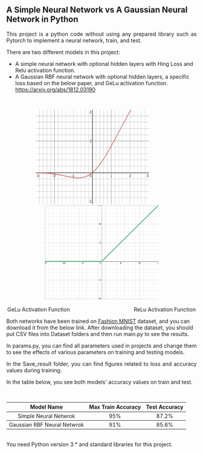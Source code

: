 ## A Simple Neural Network vs A Gaussian Neural Network in Python
<p align="justify">
This project is a python code without using any prepared library such as Pytorch to implement a neural network, train, and test.
</p>

There are two different models in this project:
* A simple neural network with optional hidden layers with Hing Loss and Relu activation function.
* A Gaussian RBF neural network with optional hidden layers, a specific loss based on the below paper, and GeLu activation function.
<br />https://arxiv.org/abs/1812.03190

<br />
<p align="center">
<img src="https://github.com/HosseinPAI/Neural-Network-in-Python/blob/master/.idea/pic/Activation_gelu.png" alt="GeLu Activation Function" width="300" height='250'/>&nbsp;&nbsp;&nbsp;&nbsp;&nbsp;&nbsp;&nbsp;&nbsp;&nbsp;&nbsp;&nbsp;&nbsp;<img src="https://github.com/HosseinPAI/Neural-Network-in-Python/blob/master/.idea/pic/relu.png" alt="GeLu Activation Function" width="300" height='250'/>
  <p align="center">GeLu Activation Function &nbsp;&nbsp;&nbsp;&nbsp;&nbsp;&nbsp;&nbsp;&nbsp;&nbsp;&nbsp;&nbsp;&nbsp;&nbsp;&nbsp;&nbsp;&nbsp;&nbsp;&nbsp;&nbsp;&nbsp;&nbsp;&nbsp;&nbsp;&nbsp;&nbsp;&nbsp;&nbsp;&nbsp;&nbsp;&nbsp;&nbsp;&nbsp;&nbsp;&nbsp;&nbsp;&nbsp;&nbsp;&nbsp;&nbsp;&nbsp;&nbsp; ReLu Activation Function </p>


Both networks have been trained on [Fashion MNIST](https://drive.google.com/drive/folders/1_kOFBd-MQY6NJhn5qU1pMLIj1ngTDqTL?usp=sharing) dataset, and you can download it from the below link. After downloading the dataset, you should put CSV files into Dataset folders and then run main.py to see the results. 
<p align="justify">
In params.py, you can find all parameters used in projects and change them to see the effects of various parameters on training and testing models.
</p>
<p align="justify">
In the Save_result folder, you can find figures related to loss and accuracy values during training.
</p>
<p align="justify">
In the table below, you see both models' accuracy values on train and test.
</p>
<br />
<table align="center">
    <thead>
        <tr>
            <th align="center">Model Name </th>
            <th align="center">Max Train Accuracy </th>
            <th align="center">Test Accuracy</th>
        </tr>
    </thead>
    <tbody>
        <tr>
            <td align="center">Simple Neural Netwrok </td>
            <td align="center">95%</td>
            <td align="center">87.2%</td>
        </tr>
    </tbody>
    <tbody>
        <tr>
            <td align="center">Gaussian RBF Neural Netwrok</td>
            <td align="center">91%</td>
            <td align="center">85.6%</td>
        </tr>
    </tbody>
</table>

<br />You need Python version 3.* and standard libraries for this project. 
